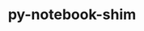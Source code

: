 ---
title: "py-notebook-shim"
layout: cache
categories: [package, develop]
meta: {"versions": ["0.2.2", "0.2.3"], "compilers": ["gcc@=11.1.0"], "oss": ["ubuntu20.04"], "platforms": ["linux"], "targets": ["ppc64le", "x86_64_v3"], "stacks": ["data-vis-sdk", "e4s", "e4s-power", "root"], "num_specs": 80, "num_specs_by_stack": {"root": 80, "e4s-power": 35, "data-vis-sdk": 20, "e4s": 25}}
spec_details: [{"hash": "yx47nja5muodftuqxhojyhzdc6yci3xa", "compiler": "gcc@=11.1.0", "versions": ["0.2.3"], "os": "ubuntu20.04", "platform": "linux", "target": "ppc64le", "variants": ["build_system=python_pip"], "stacks": ["root", "e4s-power"], "size": "-", "tarball": "https://binaries.spack.io/develop/build_cache/linux-ubuntu20.04-ppc64le/gcc-11.1.0/py-notebook-shim-0.2.3/linux-ubuntu20.04-ppc64le-gcc-11.1.0-py-notebook-shim-0.2.3-yx47nja5muodftuqxhojyhzdc6yci3xa.spack"}, {"hash": "hklp6mkb6et477sk6epgwsaolzlewdou", "compiler": "gcc@=11.1.0", "versions": ["0.2.3"], "os": "ubuntu20.04", "platform": "linux", "target": "ppc64le", "variants": ["build_system=python_pip"], "stacks": ["root", "e4s-power"], "size": "-", "tarball": "https://binaries.spack.io/develop/build_cache/linux-ubuntu20.04-ppc64le/gcc-11.1.0/py-notebook-shim-0.2.3/linux-ubuntu20.04-ppc64le-gcc-11.1.0-py-notebook-shim-0.2.3-hklp6mkb6et477sk6epgwsaolzlewdou.spack"}, {"hash": "jk5k2ts6hjxqkoudxo32mqhuchsenxje", "compiler": "gcc@=11.1.0", "versions": ["0.2.2"], "os": "ubuntu20.04", "platform": "linux", "target": "ppc64le", "variants": ["build_system=python_pip"], "stacks": ["root", "e4s-power"], "size": "-", "tarball": "https://binaries.spack.io/develop/build_cache/linux-ubuntu20.04-ppc64le/gcc-11.1.0/py-notebook-shim-0.2.2/linux-ubuntu20.04-ppc64le-gcc-11.1.0-py-notebook-shim-0.2.2-jk5k2ts6hjxqkoudxo32mqhuchsenxje.spack"}, {"hash": "ktzx2ffb63onifrqxrznkrkwrozpyvkp", "compiler": "gcc@=11.1.0", "versions": ["0.2.2"], "os": "ubuntu20.04", "platform": "linux", "target": "ppc64le", "variants": ["build_system=python_pip"], "stacks": ["root", "e4s-power"], "size": "-", "tarball": "https://binaries.spack.io/develop/build_cache/linux-ubuntu20.04-ppc64le/gcc-11.1.0/py-notebook-shim-0.2.2/linux-ubuntu20.04-ppc64le-gcc-11.1.0-py-notebook-shim-0.2.2-ktzx2ffb63onifrqxrznkrkwrozpyvkp.spack"}, {"hash": "axc6rsic7ifzyjucujfhcvc52ysr3ksw", "compiler": "gcc@=11.1.0", "versions": ["0.2.3"], "os": "ubuntu20.04", "platform": "linux", "target": "ppc64le", "variants": ["build_system=python_pip"], "stacks": ["root", "e4s-power"], "size": "-", "tarball": "https://binaries.spack.io/develop/build_cache/linux-ubuntu20.04-ppc64le/gcc-11.1.0/py-notebook-shim-0.2.3/linux-ubuntu20.04-ppc64le-gcc-11.1.0-py-notebook-shim-0.2.3-axc6rsic7ifzyjucujfhcvc52ysr3ksw.spack"}, {"hash": "3ewlqmd5gg2orfg7sbct45bmnzzlm6te", "compiler": "gcc@=11.1.0", "versions": ["0.2.2"], "os": "ubuntu20.04", "platform": "linux", "target": "ppc64le", "variants": ["build_system=python_pip"], "stacks": ["root", "e4s-power"], "size": "-", "tarball": "https://binaries.spack.io/develop/build_cache/linux-ubuntu20.04-ppc64le/gcc-11.1.0/py-notebook-shim-0.2.2/linux-ubuntu20.04-ppc64le-gcc-11.1.0-py-notebook-shim-0.2.2-3ewlqmd5gg2orfg7sbct45bmnzzlm6te.spack"}, {"hash": "y62bwf6ohcxn5zj2zlq354dorqdjx3vb", "compiler": "gcc@=11.1.0", "versions": ["0.2.2"], "os": "ubuntu20.04", "platform": "linux", "target": "ppc64le", "variants": ["build_system=python_pip"], "stacks": ["root", "e4s-power"], "size": "-", "tarball": "https://binaries.spack.io/develop/build_cache/linux-ubuntu20.04-ppc64le/gcc-11.1.0/py-notebook-shim-0.2.2/linux-ubuntu20.04-ppc64le-gcc-11.1.0-py-notebook-shim-0.2.2-y62bwf6ohcxn5zj2zlq354dorqdjx3vb.spack"}, {"hash": "z45sb7xchpxlfkdgettsgjp76bgc7vzw", "compiler": "gcc@=11.1.0", "versions": ["0.2.3"], "os": "ubuntu20.04", "platform": "linux", "target": "ppc64le", "variants": ["build_system=python_pip"], "stacks": ["root", "e4s-power"], "size": "-", "tarball": "https://binaries.spack.io/develop/build_cache/linux-ubuntu20.04-ppc64le/gcc-11.1.0/py-notebook-shim-0.2.3/linux-ubuntu20.04-ppc64le-gcc-11.1.0-py-notebook-shim-0.2.3-z45sb7xchpxlfkdgettsgjp76bgc7vzw.spack"}, {"hash": "eculzqfigmeikeor5rkmodeundxs3spd", "compiler": "gcc@=11.1.0", "versions": ["0.2.3"], "os": "ubuntu20.04", "platform": "linux", "target": "ppc64le", "variants": ["build_system=python_pip"], "stacks": ["root", "e4s-power"], "size": "-", "tarball": "https://binaries.spack.io/develop/build_cache/linux-ubuntu20.04-ppc64le/gcc-11.1.0/py-notebook-shim-0.2.3/linux-ubuntu20.04-ppc64le-gcc-11.1.0-py-notebook-shim-0.2.3-eculzqfigmeikeor5rkmodeundxs3spd.spack"}, {"hash": "q3sm476zuu6t4du4o4rw4ye5rtwwkxk5", "compiler": "gcc@=11.1.0", "versions": ["0.2.3"], "os": "ubuntu20.04", "platform": "linux", "target": "ppc64le", "variants": ["build_system=python_pip"], "stacks": ["root", "e4s-power"], "size": "-", "tarball": "https://binaries.spack.io/develop/build_cache/linux-ubuntu20.04-ppc64le/gcc-11.1.0/py-notebook-shim-0.2.3/linux-ubuntu20.04-ppc64le-gcc-11.1.0-py-notebook-shim-0.2.3-q3sm476zuu6t4du4o4rw4ye5rtwwkxk5.spack"}, {"hash": "g4l5wnmww7r6zw3o376ikpr7s7fa4ffo", "compiler": "gcc@=11.1.0", "versions": ["0.2.3"], "os": "ubuntu20.04", "platform": "linux", "target": "ppc64le", "variants": ["build_system=python_pip"], "stacks": ["root", "e4s-power"], "size": "-", "tarball": "https://binaries.spack.io/develop/build_cache/linux-ubuntu20.04-ppc64le/gcc-11.1.0/py-notebook-shim-0.2.3/linux-ubuntu20.04-ppc64le-gcc-11.1.0-py-notebook-shim-0.2.3-g4l5wnmww7r6zw3o376ikpr7s7fa4ffo.spack"}, {"hash": "3qne42ph3xfmkctktpdtvzr2taojzgyd", "compiler": "gcc@=11.1.0", "versions": ["0.2.3"], "os": "ubuntu20.04", "platform": "linux", "target": "ppc64le", "variants": ["build_system=python_pip"], "stacks": ["root", "e4s-power"], "size": "-", "tarball": "https://binaries.spack.io/develop/build_cache/linux-ubuntu20.04-ppc64le/gcc-11.1.0/py-notebook-shim-0.2.3/linux-ubuntu20.04-ppc64le-gcc-11.1.0-py-notebook-shim-0.2.3-3qne42ph3xfmkctktpdtvzr2taojzgyd.spack"}, {"hash": "zmbggqw4236rg7j4hshmmbj3jnbfzyzj", "compiler": "gcc@=11.1.0", "versions": ["0.2.2"], "os": "ubuntu20.04", "platform": "linux", "target": "ppc64le", "variants": ["build_system=python_pip"], "stacks": ["root", "e4s-power"], "size": "-", "tarball": "https://binaries.spack.io/develop/build_cache/linux-ubuntu20.04-ppc64le/gcc-11.1.0/py-notebook-shim-0.2.2/linux-ubuntu20.04-ppc64le-gcc-11.1.0-py-notebook-shim-0.2.2-zmbggqw4236rg7j4hshmmbj3jnbfzyzj.spack"}, {"hash": "vt67sljpvph46pr3zhlkmsbbuqngxrzd", "compiler": "gcc@=11.1.0", "versions": ["0.2.2"], "os": "ubuntu20.04", "platform": "linux", "target": "ppc64le", "variants": ["build_system=python_pip"], "stacks": ["root", "e4s-power"], "size": "-", "tarball": "https://binaries.spack.io/develop/build_cache/linux-ubuntu20.04-ppc64le/gcc-11.1.0/py-notebook-shim-0.2.2/linux-ubuntu20.04-ppc64le-gcc-11.1.0-py-notebook-shim-0.2.2-vt67sljpvph46pr3zhlkmsbbuqngxrzd.spack"}, {"hash": "tg4l2ciqgf4wr6txkijokvltzvyzivxr", "compiler": "gcc@=11.1.0", "versions": ["0.2.3"], "os": "ubuntu20.04", "platform": "linux", "target": "ppc64le", "variants": ["build_system=python_pip"], "stacks": ["root", "e4s-power"], "size": "-", "tarball": "https://binaries.spack.io/develop/build_cache/linux-ubuntu20.04-ppc64le/gcc-11.1.0/py-notebook-shim-0.2.3/linux-ubuntu20.04-ppc64le-gcc-11.1.0-py-notebook-shim-0.2.3-tg4l2ciqgf4wr6txkijokvltzvyzivxr.spack"}, {"hash": "oqhszbyees6cjm22pn4txyxxfi3oejgj", "compiler": "gcc@=11.1.0", "versions": ["0.2.3"], "os": "ubuntu20.04", "platform": "linux", "target": "ppc64le", "variants": ["build_system=python_pip"], "stacks": ["root", "e4s-power"], "size": "-", "tarball": "https://binaries.spack.io/develop/build_cache/linux-ubuntu20.04-ppc64le/gcc-11.1.0/py-notebook-shim-0.2.3/linux-ubuntu20.04-ppc64le-gcc-11.1.0-py-notebook-shim-0.2.3-oqhszbyees6cjm22pn4txyxxfi3oejgj.spack"}, {"hash": "n5esm5apgkwj74eqvrfx3motjltt73oh", "compiler": "gcc@=11.1.0", "versions": ["0.2.3"], "os": "ubuntu20.04", "platform": "linux", "target": "ppc64le", "variants": ["build_system=python_pip"], "stacks": ["root", "e4s-power"], "size": "-", "tarball": "https://binaries.spack.io/develop/build_cache/linux-ubuntu20.04-ppc64le/gcc-11.1.0/py-notebook-shim-0.2.3/linux-ubuntu20.04-ppc64le-gcc-11.1.0-py-notebook-shim-0.2.3-n5esm5apgkwj74eqvrfx3motjltt73oh.spack"}, {"hash": "omogyib3fgbngxu6sxmu2djja6azzola", "compiler": "gcc@=11.1.0", "versions": ["0.2.3"], "os": "ubuntu20.04", "platform": "linux", "target": "ppc64le", "variants": ["build_system=python_pip"], "stacks": ["root", "e4s-power"], "size": "-", "tarball": "https://binaries.spack.io/develop/build_cache/linux-ubuntu20.04-ppc64le/gcc-11.1.0/py-notebook-shim-0.2.3/linux-ubuntu20.04-ppc64le-gcc-11.1.0-py-notebook-shim-0.2.3-omogyib3fgbngxu6sxmu2djja6azzola.spack"}, {"hash": "4owu5dq75trd4ymkvklcvohmbqjgogjj", "compiler": "gcc@=11.1.0", "versions": ["0.2.2"], "os": "ubuntu20.04", "platform": "linux", "target": "ppc64le", "variants": ["build_system=python_pip"], "stacks": ["root", "e4s-power"], "size": "-", "tarball": "https://binaries.spack.io/develop/build_cache/linux-ubuntu20.04-ppc64le/gcc-11.1.0/py-notebook-shim-0.2.2/linux-ubuntu20.04-ppc64le-gcc-11.1.0-py-notebook-shim-0.2.2-4owu5dq75trd4ymkvklcvohmbqjgogjj.spack"}, {"hash": "4zkxqfhvo6wb6m36cvsjfnepu7xqt7qj", "compiler": "gcc@=11.1.0", "versions": ["0.2.3"], "os": "ubuntu20.04", "platform": "linux", "target": "ppc64le", "variants": ["build_system=python_pip"], "stacks": ["root", "e4s-power"], "size": "-", "tarball": "https://binaries.spack.io/develop/build_cache/linux-ubuntu20.04-ppc64le/gcc-11.1.0/py-notebook-shim-0.2.3/linux-ubuntu20.04-ppc64le-gcc-11.1.0-py-notebook-shim-0.2.3-4zkxqfhvo6wb6m36cvsjfnepu7xqt7qj.spack"}, {"hash": "wjzxs5qk6lj7uowkihk56ybugbjwhmv7", "compiler": "gcc@=11.1.0", "versions": ["0.2.2"], "os": "ubuntu20.04", "platform": "linux", "target": "ppc64le", "variants": ["build_system=python_pip"], "stacks": ["root", "e4s-power"], "size": "-", "tarball": "https://binaries.spack.io/develop/build_cache/linux-ubuntu20.04-ppc64le/gcc-11.1.0/py-notebook-shim-0.2.2/linux-ubuntu20.04-ppc64le-gcc-11.1.0-py-notebook-shim-0.2.2-wjzxs5qk6lj7uowkihk56ybugbjwhmv7.spack"}, {"hash": "r5j5abxqxww3xiwgkn6vlva72jqcbguf", "compiler": "gcc@=11.1.0", "versions": ["0.2.3"], "os": "ubuntu20.04", "platform": "linux", "target": "ppc64le", "variants": ["build_system=python_pip"], "stacks": ["root", "e4s-power"], "size": "-", "tarball": "https://binaries.spack.io/develop/build_cache/linux-ubuntu20.04-ppc64le/gcc-11.1.0/py-notebook-shim-0.2.3/linux-ubuntu20.04-ppc64le-gcc-11.1.0-py-notebook-shim-0.2.3-r5j5abxqxww3xiwgkn6vlva72jqcbguf.spack"}, {"hash": "fideg4wauxgwuli647hng533tuzuopoe", "compiler": "gcc@=11.1.0", "versions": ["0.2.2"], "os": "ubuntu20.04", "platform": "linux", "target": "ppc64le", "variants": ["build_system=python_pip"], "stacks": ["root", "e4s-power"], "size": "-", "tarball": "https://binaries.spack.io/develop/build_cache/linux-ubuntu20.04-ppc64le/gcc-11.1.0/py-notebook-shim-0.2.2/linux-ubuntu20.04-ppc64le-gcc-11.1.0-py-notebook-shim-0.2.2-fideg4wauxgwuli647hng533tuzuopoe.spack"}, {"hash": "72dkj3ezachbppltzt5vg5fszbisfkrc", "compiler": "gcc@=11.1.0", "versions": ["0.2.3"], "os": "ubuntu20.04", "platform": "linux", "target": "ppc64le", "variants": ["build_system=python_pip"], "stacks": ["root", "e4s-power"], "size": "-", "tarball": "https://binaries.spack.io/develop/build_cache/linux-ubuntu20.04-ppc64le/gcc-11.1.0/py-notebook-shim-0.2.3/linux-ubuntu20.04-ppc64le-gcc-11.1.0-py-notebook-shim-0.2.3-72dkj3ezachbppltzt5vg5fszbisfkrc.spack"}, {"hash": "b6tcm4qccc7qeedmgqjhuxwg5lk6i5r3", "compiler": "gcc@=11.1.0", "versions": ["0.2.3"], "os": "ubuntu20.04", "platform": "linux", "target": "ppc64le", "variants": ["build_system=python_pip"], "stacks": ["root", "e4s-power"], "size": "-", "tarball": "https://binaries.spack.io/develop/build_cache/linux-ubuntu20.04-ppc64le/gcc-11.1.0/py-notebook-shim-0.2.3/linux-ubuntu20.04-ppc64le-gcc-11.1.0-py-notebook-shim-0.2.3-b6tcm4qccc7qeedmgqjhuxwg5lk6i5r3.spack"}, {"hash": "wpyqd5usglb2h36qboyprnuqvmsvyokp", "compiler": "gcc@=11.1.0", "versions": ["0.2.2"], "os": "ubuntu20.04", "platform": "linux", "target": "ppc64le", "variants": ["build_system=python_pip"], "stacks": ["root", "e4s-power"], "size": "-", "tarball": "https://binaries.spack.io/develop/build_cache/linux-ubuntu20.04-ppc64le/gcc-11.1.0/py-notebook-shim-0.2.2/linux-ubuntu20.04-ppc64le-gcc-11.1.0-py-notebook-shim-0.2.2-wpyqd5usglb2h36qboyprnuqvmsvyokp.spack"}, {"hash": "z3hti74u72g7qfdf7f7jh5nnekdw3qf6", "compiler": "gcc@=11.1.0", "versions": ["0.2.2"], "os": "ubuntu20.04", "platform": "linux", "target": "ppc64le", "variants": ["build_system=python_pip"], "stacks": ["root", "e4s-power"], "size": "-", "tarball": "https://binaries.spack.io/develop/build_cache/linux-ubuntu20.04-ppc64le/gcc-11.1.0/py-notebook-shim-0.2.2/linux-ubuntu20.04-ppc64le-gcc-11.1.0-py-notebook-shim-0.2.2-z3hti74u72g7qfdf7f7jh5nnekdw3qf6.spack"}, {"hash": "tny37kmjr63fws2nzyfcp7owog6d62yk", "compiler": "gcc@=11.1.0", "versions": ["0.2.3"], "os": "ubuntu20.04", "platform": "linux", "target": "ppc64le", "variants": ["build_system=python_pip"], "stacks": ["root", "e4s-power"], "size": "-", "tarball": "https://binaries.spack.io/develop/build_cache/linux-ubuntu20.04-ppc64le/gcc-11.1.0/py-notebook-shim-0.2.3/linux-ubuntu20.04-ppc64le-gcc-11.1.0-py-notebook-shim-0.2.3-tny37kmjr63fws2nzyfcp7owog6d62yk.spack"}, {"hash": "j4wqyqqv5zsjqz5zkdc7amdfxtcfeh4m", "compiler": "gcc@=11.1.0", "versions": ["0.2.3"], "os": "ubuntu20.04", "platform": "linux", "target": "ppc64le", "variants": ["build_system=python_pip"], "stacks": ["root", "e4s-power"], "size": "-", "tarball": "https://binaries.spack.io/develop/build_cache/linux-ubuntu20.04-ppc64le/gcc-11.1.0/py-notebook-shim-0.2.3/linux-ubuntu20.04-ppc64le-gcc-11.1.0-py-notebook-shim-0.2.3-j4wqyqqv5zsjqz5zkdc7amdfxtcfeh4m.spack"}, {"hash": "qcmzhxjmjacwrf6u22hpnwv7rwaoxpnc", "compiler": "gcc@=11.1.0", "versions": ["0.2.3"], "os": "ubuntu20.04", "platform": "linux", "target": "ppc64le", "variants": ["build_system=python_pip"], "stacks": ["root", "e4s-power"], "size": "-", "tarball": "https://binaries.spack.io/develop/build_cache/linux-ubuntu20.04-ppc64le/gcc-11.1.0/py-notebook-shim-0.2.3/linux-ubuntu20.04-ppc64le-gcc-11.1.0-py-notebook-shim-0.2.3-qcmzhxjmjacwrf6u22hpnwv7rwaoxpnc.spack"}, {"hash": "5cu5e6mwd4ktbatayuynnavfv57wc6kk", "compiler": "gcc@=11.1.0", "versions": ["0.2.2"], "os": "ubuntu20.04", "platform": "linux", "target": "ppc64le", "variants": ["build_system=python_pip"], "stacks": ["root", "e4s-power"], "size": "-", "tarball": "https://binaries.spack.io/develop/build_cache/linux-ubuntu20.04-ppc64le/gcc-11.1.0/py-notebook-shim-0.2.2/linux-ubuntu20.04-ppc64le-gcc-11.1.0-py-notebook-shim-0.2.2-5cu5e6mwd4ktbatayuynnavfv57wc6kk.spack"}, {"hash": "6lalwgogkgntgpwvcxrxm3xkfgo5v4gp", "compiler": "gcc@=11.1.0", "versions": ["0.2.3"], "os": "ubuntu20.04", "platform": "linux", "target": "ppc64le", "variants": ["build_system=python_pip"], "stacks": ["root", "e4s-power"], "size": "-", "tarball": "https://binaries.spack.io/develop/build_cache/linux-ubuntu20.04-ppc64le/gcc-11.1.0/py-notebook-shim-0.2.3/linux-ubuntu20.04-ppc64le-gcc-11.1.0-py-notebook-shim-0.2.3-6lalwgogkgntgpwvcxrxm3xkfgo5v4gp.spack"}, {"hash": "djtl7xa3gj3i6tauqlwrxns653sr3q3q", "compiler": "gcc@=11.1.0", "versions": ["0.2.3"], "os": "ubuntu20.04", "platform": "linux", "target": "ppc64le", "variants": ["build_system=python_pip"], "stacks": ["root", "e4s-power"], "size": "-", "tarball": "https://binaries.spack.io/develop/build_cache/linux-ubuntu20.04-ppc64le/gcc-11.1.0/py-notebook-shim-0.2.3/linux-ubuntu20.04-ppc64le-gcc-11.1.0-py-notebook-shim-0.2.3-djtl7xa3gj3i6tauqlwrxns653sr3q3q.spack"}, {"hash": "y4kgnkoz46kyzxbrkrl6lxhz7jkdxesx", "compiler": "gcc@=11.1.0", "versions": ["0.2.3"], "os": "ubuntu20.04", "platform": "linux", "target": "ppc64le", "variants": ["build_system=python_pip"], "stacks": ["root", "e4s-power"], "size": "-", "tarball": "https://binaries.spack.io/develop/build_cache/linux-ubuntu20.04-ppc64le/gcc-11.1.0/py-notebook-shim-0.2.3/linux-ubuntu20.04-ppc64le-gcc-11.1.0-py-notebook-shim-0.2.3-y4kgnkoz46kyzxbrkrl6lxhz7jkdxesx.spack"}, {"hash": "kyp3g4b6lcz6a53rc53ikt55abgyby6b", "compiler": "gcc@=11.1.0", "versions": ["0.2.3"], "os": "ubuntu20.04", "platform": "linux", "target": "ppc64le", "variants": ["build_system=python_pip"], "stacks": ["root", "e4s-power"], "size": "-", "tarball": "https://binaries.spack.io/develop/build_cache/linux-ubuntu20.04-ppc64le/gcc-11.1.0/py-notebook-shim-0.2.3/linux-ubuntu20.04-ppc64le-gcc-11.1.0-py-notebook-shim-0.2.3-kyp3g4b6lcz6a53rc53ikt55abgyby6b.spack"}, {"hash": "fzzfewlctqmvenododuvemeqopaadv77", "compiler": "gcc@=11.1.0", "versions": ["0.2.2"], "os": "ubuntu20.04", "platform": "linux", "target": "x86_64_v3", "variants": ["build_system=python_pip"], "stacks": ["root", "data-vis-sdk"], "size": "-", "tarball": "https://binaries.spack.io/develop/build_cache/linux-ubuntu20.04-x86_64_v3/gcc-11.1.0/py-notebook-shim-0.2.2/linux-ubuntu20.04-x86_64_v3-gcc-11.1.0-py-notebook-shim-0.2.2-fzzfewlctqmvenododuvemeqopaadv77.spack"}, {"hash": "fqy5ntavt7rxuuc4p7cya2vzsmdphs3v", "compiler": "gcc@=11.1.0", "versions": ["0.2.3"], "os": "ubuntu20.04", "platform": "linux", "target": "x86_64_v3", "variants": ["build_system=python_pip"], "stacks": ["root", "data-vis-sdk"], "size": "-", "tarball": "https://binaries.spack.io/develop/build_cache/linux-ubuntu20.04-x86_64_v3/gcc-11.1.0/py-notebook-shim-0.2.3/linux-ubuntu20.04-x86_64_v3-gcc-11.1.0-py-notebook-shim-0.2.3-fqy5ntavt7rxuuc4p7cya2vzsmdphs3v.spack"}, {"hash": "hfce4dod7l6fhm3jl2nspwpgj7wjbxbs", "compiler": "gcc@=11.1.0", "versions": ["0.2.3"], "os": "ubuntu20.04", "platform": "linux", "target": "x86_64_v3", "variants": ["build_system=python_pip"], "stacks": ["root", "data-vis-sdk"], "size": "-", "tarball": "https://binaries.spack.io/develop/build_cache/linux-ubuntu20.04-x86_64_v3/gcc-11.1.0/py-notebook-shim-0.2.3/linux-ubuntu20.04-x86_64_v3-gcc-11.1.0-py-notebook-shim-0.2.3-hfce4dod7l6fhm3jl2nspwpgj7wjbxbs.spack"}, {"hash": "6q2rgfyne7danzl54fjflutqb5apvqwd", "compiler": "gcc@=11.1.0", "versions": ["0.2.2"], "os": "ubuntu20.04", "platform": "linux", "target": "x86_64_v3", "variants": ["build_system=python_pip"], "stacks": ["root", "data-vis-sdk"], "size": "-", "tarball": "https://binaries.spack.io/develop/build_cache/linux-ubuntu20.04-x86_64_v3/gcc-11.1.0/py-notebook-shim-0.2.2/linux-ubuntu20.04-x86_64_v3-gcc-11.1.0-py-notebook-shim-0.2.2-6q2rgfyne7danzl54fjflutqb5apvqwd.spack"}, {"hash": "obrcd2dm7hc2rc7to4xazwlq2qco5h2c", "compiler": "gcc@=11.1.0", "versions": ["0.2.3"], "os": "ubuntu20.04", "platform": "linux", "target": "x86_64_v3", "variants": ["build_system=python_pip"], "stacks": ["root", "data-vis-sdk"], "size": "-", "tarball": "https://binaries.spack.io/develop/build_cache/linux-ubuntu20.04-x86_64_v3/gcc-11.1.0/py-notebook-shim-0.2.3/linux-ubuntu20.04-x86_64_v3-gcc-11.1.0-py-notebook-shim-0.2.3-obrcd2dm7hc2rc7to4xazwlq2qco5h2c.spack"}, {"hash": "znp5dqwoud4wvaaabzkjjxxp5ieapexd", "compiler": "gcc@=11.1.0", "versions": ["0.2.3"], "os": "ubuntu20.04", "platform": "linux", "target": "x86_64_v3", "variants": ["build_system=python_pip"], "stacks": ["root", "data-vis-sdk"], "size": "-", "tarball": "https://binaries.spack.io/develop/build_cache/linux-ubuntu20.04-x86_64_v3/gcc-11.1.0/py-notebook-shim-0.2.3/linux-ubuntu20.04-x86_64_v3-gcc-11.1.0-py-notebook-shim-0.2.3-znp5dqwoud4wvaaabzkjjxxp5ieapexd.spack"}, {"hash": "n7mzoudyx3ijweiiujslluh4j6cp3dbk", "compiler": "gcc@=11.1.0", "versions": ["0.2.3"], "os": "ubuntu20.04", "platform": "linux", "target": "x86_64_v3", "variants": ["build_system=python_pip"], "stacks": ["root", "e4s"], "size": "-", "tarball": "https://binaries.spack.io/develop/build_cache/linux-ubuntu20.04-x86_64_v3/gcc-11.1.0/py-notebook-shim-0.2.3/linux-ubuntu20.04-x86_64_v3-gcc-11.1.0-py-notebook-shim-0.2.3-n7mzoudyx3ijweiiujslluh4j6cp3dbk.spack"}, {"hash": "twfmhi5kjgruu7s54uz6uzjwpkhxhf4x", "compiler": "gcc@=11.1.0", "versions": ["0.2.2"], "os": "ubuntu20.04", "platform": "linux", "target": "x86_64_v3", "variants": ["build_system=python_pip"], "stacks": ["root", "data-vis-sdk"], "size": "-", "tarball": "https://binaries.spack.io/develop/build_cache/linux-ubuntu20.04-x86_64_v3/gcc-11.1.0/py-notebook-shim-0.2.2/linux-ubuntu20.04-x86_64_v3-gcc-11.1.0-py-notebook-shim-0.2.2-twfmhi5kjgruu7s54uz6uzjwpkhxhf4x.spack"}, {"hash": "gxgudsgjdg3e4qjp2kuml2zqrjdvqbeg", "compiler": "gcc@=11.1.0", "versions": ["0.2.2"], "os": "ubuntu20.04", "platform": "linux", "target": "x86_64_v3", "variants": ["build_system=python_pip"], "stacks": ["root", "e4s"], "size": "-", "tarball": "https://binaries.spack.io/develop/build_cache/linux-ubuntu20.04-x86_64_v3/gcc-11.1.0/py-notebook-shim-0.2.2/linux-ubuntu20.04-x86_64_v3-gcc-11.1.0-py-notebook-shim-0.2.2-gxgudsgjdg3e4qjp2kuml2zqrjdvqbeg.spack"}, {"hash": "ox5sao4shcswdtnr7h2rylosl3bavts7", "compiler": "gcc@=11.1.0", "versions": ["0.2.3"], "os": "ubuntu20.04", "platform": "linux", "target": "x86_64_v3", "variants": ["build_system=python_pip"], "stacks": ["root", "e4s"], "size": "-", "tarball": "https://binaries.spack.io/develop/build_cache/linux-ubuntu20.04-x86_64_v3/gcc-11.1.0/py-notebook-shim-0.2.3/linux-ubuntu20.04-x86_64_v3-gcc-11.1.0-py-notebook-shim-0.2.3-ox5sao4shcswdtnr7h2rylosl3bavts7.spack"}, {"hash": "e56mbdw7xpdy3jz4lsosgd72lomeggzj", "compiler": "gcc@=11.1.0", "versions": ["0.2.2"], "os": "ubuntu20.04", "platform": "linux", "target": "x86_64_v3", "variants": ["build_system=python_pip"], "stacks": ["root", "e4s"], "size": "-", "tarball": "https://binaries.spack.io/develop/build_cache/linux-ubuntu20.04-x86_64_v3/gcc-11.1.0/py-notebook-shim-0.2.2/linux-ubuntu20.04-x86_64_v3-gcc-11.1.0-py-notebook-shim-0.2.2-e56mbdw7xpdy3jz4lsosgd72lomeggzj.spack"}, {"hash": "shgcs7ena4kuch2qxubh326w5lzwkhjk", "compiler": "gcc@=11.1.0", "versions": ["0.2.2"], "os": "ubuntu20.04", "platform": "linux", "target": "x86_64_v3", "variants": ["build_system=python_pip"], "stacks": ["root", "data-vis-sdk"], "size": "-", "tarball": "https://binaries.spack.io/develop/build_cache/linux-ubuntu20.04-x86_64_v3/gcc-11.1.0/py-notebook-shim-0.2.2/linux-ubuntu20.04-x86_64_v3-gcc-11.1.0-py-notebook-shim-0.2.2-shgcs7ena4kuch2qxubh326w5lzwkhjk.spack"}, {"hash": "uo6u4i4bn33s3mxj7xy66tbvxl2hbapj", "compiler": "gcc@=11.1.0", "versions": ["0.2.3"], "os": "ubuntu20.04", "platform": "linux", "target": "x86_64_v3", "variants": ["build_system=python_pip"], "stacks": ["root", "data-vis-sdk"], "size": "-", "tarball": "https://binaries.spack.io/develop/build_cache/linux-ubuntu20.04-x86_64_v3/gcc-11.1.0/py-notebook-shim-0.2.3/linux-ubuntu20.04-x86_64_v3-gcc-11.1.0-py-notebook-shim-0.2.3-uo6u4i4bn33s3mxj7xy66tbvxl2hbapj.spack"}, {"hash": "zs4k6arikyvdi3jgqhhhq3x7elw4uftc", "compiler": "gcc@=11.1.0", "versions": ["0.2.2"], "os": "ubuntu20.04", "platform": "linux", "target": "x86_64_v3", "variants": ["build_system=python_pip"], "stacks": ["root", "data-vis-sdk"], "size": "-", "tarball": "https://binaries.spack.io/develop/build_cache/linux-ubuntu20.04-x86_64_v3/gcc-11.1.0/py-notebook-shim-0.2.2/linux-ubuntu20.04-x86_64_v3-gcc-11.1.0-py-notebook-shim-0.2.2-zs4k6arikyvdi3jgqhhhq3x7elw4uftc.spack"}, {"hash": "t6q55q7crqrschnht2y5izooy2p5vqui", "compiler": "gcc@=11.1.0", "versions": ["0.2.2"], "os": "ubuntu20.04", "platform": "linux", "target": "x86_64_v3", "variants": ["build_system=python_pip"], "stacks": ["root", "data-vis-sdk"], "size": "-", "tarball": "https://binaries.spack.io/develop/build_cache/linux-ubuntu20.04-x86_64_v3/gcc-11.1.0/py-notebook-shim-0.2.2/linux-ubuntu20.04-x86_64_v3-gcc-11.1.0-py-notebook-shim-0.2.2-t6q55q7crqrschnht2y5izooy2p5vqui.spack"}, {"hash": "cwf7nmdrcvct4ezqozxf7mjnxboiq33k", "compiler": "gcc@=11.1.0", "versions": ["0.2.2"], "os": "ubuntu20.04", "platform": "linux", "target": "x86_64_v3", "variants": ["build_system=python_pip"], "stacks": ["root", "data-vis-sdk"], "size": "-", "tarball": "https://binaries.spack.io/develop/build_cache/linux-ubuntu20.04-x86_64_v3/gcc-11.1.0/py-notebook-shim-0.2.2/linux-ubuntu20.04-x86_64_v3-gcc-11.1.0-py-notebook-shim-0.2.2-cwf7nmdrcvct4ezqozxf7mjnxboiq33k.spack"}, {"hash": "u35pldgukhrihygasbim2armgveujykp", "compiler": "gcc@=11.1.0", "versions": ["0.2.3"], "os": "ubuntu20.04", "platform": "linux", "target": "x86_64_v3", "variants": ["build_system=python_pip"], "stacks": ["root", "e4s"], "size": "-", "tarball": "https://binaries.spack.io/develop/build_cache/linux-ubuntu20.04-x86_64_v3/gcc-11.1.0/py-notebook-shim-0.2.3/linux-ubuntu20.04-x86_64_v3-gcc-11.1.0-py-notebook-shim-0.2.3-u35pldgukhrihygasbim2armgveujykp.spack"}, {"hash": "dtka5x65a7vj6qbfhtm4rvj2sv5strh4", "compiler": "gcc@=11.1.0", "versions": ["0.2.2"], "os": "ubuntu20.04", "platform": "linux", "target": "x86_64_v3", "variants": ["build_system=python_pip"], "stacks": ["root", "e4s"], "size": "-", "tarball": "https://binaries.spack.io/develop/build_cache/linux-ubuntu20.04-x86_64_v3/gcc-11.1.0/py-notebook-shim-0.2.2/linux-ubuntu20.04-x86_64_v3-gcc-11.1.0-py-notebook-shim-0.2.2-dtka5x65a7vj6qbfhtm4rvj2sv5strh4.spack"}, {"hash": "fuejzvwvz2dforvp2efqxmupsjzaotv4", "compiler": "gcc@=11.1.0", "versions": ["0.2.2"], "os": "ubuntu20.04", "platform": "linux", "target": "x86_64_v3", "variants": ["build_system=python_pip"], "stacks": ["root", "data-vis-sdk"], "size": "-", "tarball": "https://binaries.spack.io/develop/build_cache/linux-ubuntu20.04-x86_64_v3/gcc-11.1.0/py-notebook-shim-0.2.2/linux-ubuntu20.04-x86_64_v3-gcc-11.1.0-py-notebook-shim-0.2.2-fuejzvwvz2dforvp2efqxmupsjzaotv4.spack"}, {"hash": "pxq32wz3rtpmwla3paefkq6izjpjyn56", "compiler": "gcc@=11.1.0", "versions": ["0.2.2"], "os": "ubuntu20.04", "platform": "linux", "target": "x86_64_v3", "variants": ["build_system=python_pip"], "stacks": ["root", "data-vis-sdk"], "size": "-", "tarball": "https://binaries.spack.io/develop/build_cache/linux-ubuntu20.04-x86_64_v3/gcc-11.1.0/py-notebook-shim-0.2.2/linux-ubuntu20.04-x86_64_v3-gcc-11.1.0-py-notebook-shim-0.2.2-pxq32wz3rtpmwla3paefkq6izjpjyn56.spack"}, {"hash": "uk76jxoavqvg3pv6vwaaj7d7qbmupp5k", "compiler": "gcc@=11.1.0", "versions": ["0.2.2"], "os": "ubuntu20.04", "platform": "linux", "target": "x86_64_v3", "variants": ["build_system=python_pip"], "stacks": ["root", "data-vis-sdk"], "size": "-", "tarball": "https://binaries.spack.io/develop/build_cache/linux-ubuntu20.04-x86_64_v3/gcc-11.1.0/py-notebook-shim-0.2.2/linux-ubuntu20.04-x86_64_v3-gcc-11.1.0-py-notebook-shim-0.2.2-uk76jxoavqvg3pv6vwaaj7d7qbmupp5k.spack"}, {"hash": "pnbkve4kyypr2jfn76tgtfg7e4golywt", "compiler": "gcc@=11.1.0", "versions": ["0.2.3"], "os": "ubuntu20.04", "platform": "linux", "target": "x86_64_v3", "variants": ["build_system=python_pip"], "stacks": ["root", "data-vis-sdk"], "size": "-", "tarball": "https://binaries.spack.io/develop/build_cache/linux-ubuntu20.04-x86_64_v3/gcc-11.1.0/py-notebook-shim-0.2.3/linux-ubuntu20.04-x86_64_v3-gcc-11.1.0-py-notebook-shim-0.2.3-pnbkve4kyypr2jfn76tgtfg7e4golywt.spack"}, {"hash": "uyv4mhwmoskevcecabv3dpettk4l3tkl", "compiler": "gcc@=11.1.0", "versions": ["0.2.3"], "os": "ubuntu20.04", "platform": "linux", "target": "x86_64_v3", "variants": ["build_system=python_pip"], "stacks": ["root", "e4s"], "size": "-", "tarball": "https://binaries.spack.io/develop/build_cache/linux-ubuntu20.04-x86_64_v3/gcc-11.1.0/py-notebook-shim-0.2.3/linux-ubuntu20.04-x86_64_v3-gcc-11.1.0-py-notebook-shim-0.2.3-uyv4mhwmoskevcecabv3dpettk4l3tkl.spack"}, {"hash": "zrmnorxguyzmpj7yzqoijaa2nckwrjtr", "compiler": "gcc@=11.1.0", "versions": ["0.2.2"], "os": "ubuntu20.04", "platform": "linux", "target": "x86_64_v3", "variants": ["build_system=python_pip"], "stacks": ["root", "e4s"], "size": "-", "tarball": "https://binaries.spack.io/develop/build_cache/linux-ubuntu20.04-x86_64_v3/gcc-11.1.0/py-notebook-shim-0.2.2/linux-ubuntu20.04-x86_64_v3-gcc-11.1.0-py-notebook-shim-0.2.2-zrmnorxguyzmpj7yzqoijaa2nckwrjtr.spack"}, {"hash": "iwsexe67xd4txfco3543vkmauaic2soj", "compiler": "gcc@=11.1.0", "versions": ["0.2.2"], "os": "ubuntu20.04", "platform": "linux", "target": "x86_64_v3", "variants": ["build_system=python_pip"], "stacks": ["root", "data-vis-sdk"], "size": "-", "tarball": "https://binaries.spack.io/develop/build_cache/linux-ubuntu20.04-x86_64_v3/gcc-11.1.0/py-notebook-shim-0.2.2/linux-ubuntu20.04-x86_64_v3-gcc-11.1.0-py-notebook-shim-0.2.2-iwsexe67xd4txfco3543vkmauaic2soj.spack"}, {"hash": "melvnkvqpmdotqlt25kdpjx7h3o7ec4u", "compiler": "gcc@=11.1.0", "versions": ["0.2.2"], "os": "ubuntu20.04", "platform": "linux", "target": "x86_64_v3", "variants": ["build_system=python_pip"], "stacks": ["root", "data-vis-sdk"], "size": "-", "tarball": "https://binaries.spack.io/develop/build_cache/linux-ubuntu20.04-x86_64_v3/gcc-11.1.0/py-notebook-shim-0.2.2/linux-ubuntu20.04-x86_64_v3-gcc-11.1.0-py-notebook-shim-0.2.2-melvnkvqpmdotqlt25kdpjx7h3o7ec4u.spack"}, {"hash": "zhgksmphubnbg6dm6bbks3p33rxgn2bz", "compiler": "gcc@=11.1.0", "versions": ["0.2.3"], "os": "ubuntu20.04", "platform": "linux", "target": "x86_64_v3", "variants": ["build_system=python_pip"], "stacks": ["root", "e4s"], "size": "-", "tarball": "https://binaries.spack.io/develop/build_cache/linux-ubuntu20.04-x86_64_v3/gcc-11.1.0/py-notebook-shim-0.2.3/linux-ubuntu20.04-x86_64_v3-gcc-11.1.0-py-notebook-shim-0.2.3-zhgksmphubnbg6dm6bbks3p33rxgn2bz.spack"}, {"hash": "fmcc7voym2yy6nr4ktat3kqpvr3h4no7", "compiler": "gcc@=11.1.0", "versions": ["0.2.2"], "os": "ubuntu20.04", "platform": "linux", "target": "x86_64_v3", "variants": ["build_system=python_pip"], "stacks": ["root", "data-vis-sdk"], "size": "-", "tarball": "https://binaries.spack.io/develop/build_cache/linux-ubuntu20.04-x86_64_v3/gcc-11.1.0/py-notebook-shim-0.2.2/linux-ubuntu20.04-x86_64_v3-gcc-11.1.0-py-notebook-shim-0.2.2-fmcc7voym2yy6nr4ktat3kqpvr3h4no7.spack"}, {"hash": "pilol7xkfu4rhwy63kjzvugecpavkxgh", "compiler": "gcc@=11.1.0", "versions": ["0.2.2"], "os": "ubuntu20.04", "platform": "linux", "target": "x86_64_v3", "variants": ["build_system=python_pip"], "stacks": ["root", "data-vis-sdk"], "size": "-", "tarball": "https://binaries.spack.io/develop/build_cache/linux-ubuntu20.04-x86_64_v3/gcc-11.1.0/py-notebook-shim-0.2.2/linux-ubuntu20.04-x86_64_v3-gcc-11.1.0-py-notebook-shim-0.2.2-pilol7xkfu4rhwy63kjzvugecpavkxgh.spack"}, {"hash": "do33fgx6clgmgo7xbyyazmxd5ok4s2mp", "compiler": "gcc@=11.1.0", "versions": ["0.2.3"], "os": "ubuntu20.04", "platform": "linux", "target": "x86_64_v3", "variants": ["build_system=python_pip"], "stacks": ["root", "e4s"], "size": "-", "tarball": "https://binaries.spack.io/develop/build_cache/linux-ubuntu20.04-x86_64_v3/gcc-11.1.0/py-notebook-shim-0.2.3/linux-ubuntu20.04-x86_64_v3-gcc-11.1.0-py-notebook-shim-0.2.3-do33fgx6clgmgo7xbyyazmxd5ok4s2mp.spack"}, {"hash": "nolchzdfyffpx3eim2hpbbjsofl6na6q", "compiler": "gcc@=11.1.0", "versions": ["0.2.2"], "os": "ubuntu20.04", "platform": "linux", "target": "x86_64_v3", "variants": ["build_system=python_pip"], "stacks": ["root", "e4s"], "size": "-", "tarball": "https://binaries.spack.io/develop/build_cache/linux-ubuntu20.04-x86_64_v3/gcc-11.1.0/py-notebook-shim-0.2.2/linux-ubuntu20.04-x86_64_v3-gcc-11.1.0-py-notebook-shim-0.2.2-nolchzdfyffpx3eim2hpbbjsofl6na6q.spack"}, {"hash": "fl6zbbkhcna3wroczahzzq7zsranzxux", "compiler": "gcc@=11.1.0", "versions": ["0.2.2"], "os": "ubuntu20.04", "platform": "linux", "target": "x86_64_v3", "variants": ["build_system=python_pip"], "stacks": ["root", "e4s"], "size": "-", "tarball": "https://binaries.spack.io/develop/build_cache/linux-ubuntu20.04-x86_64_v3/gcc-11.1.0/py-notebook-shim-0.2.2/linux-ubuntu20.04-x86_64_v3-gcc-11.1.0-py-notebook-shim-0.2.2-fl6zbbkhcna3wroczahzzq7zsranzxux.spack"}, {"hash": "qu55t23drdpd2cihpsnkjx7z3v3zob2e", "compiler": "gcc@=11.1.0", "versions": ["0.2.2"], "os": "ubuntu20.04", "platform": "linux", "target": "x86_64_v3", "variants": ["build_system=python_pip"], "stacks": ["root", "e4s"], "size": "-", "tarball": "https://binaries.spack.io/develop/build_cache/linux-ubuntu20.04-x86_64_v3/gcc-11.1.0/py-notebook-shim-0.2.2/linux-ubuntu20.04-x86_64_v3-gcc-11.1.0-py-notebook-shim-0.2.2-qu55t23drdpd2cihpsnkjx7z3v3zob2e.spack"}, {"hash": "v3gdkap6x42nf6p25z63r2mot4wo4z4o", "compiler": "gcc@=11.1.0", "versions": ["0.2.2"], "os": "ubuntu20.04", "platform": "linux", "target": "x86_64_v3", "variants": ["build_system=python_pip"], "stacks": ["root", "e4s"], "size": "-", "tarball": "https://binaries.spack.io/develop/build_cache/linux-ubuntu20.04-x86_64_v3/gcc-11.1.0/py-notebook-shim-0.2.2/linux-ubuntu20.04-x86_64_v3-gcc-11.1.0-py-notebook-shim-0.2.2-v3gdkap6x42nf6p25z63r2mot4wo4z4o.spack"}, {"hash": "yoqkzoszttd6xjog7njqh5vetqp53jer", "compiler": "gcc@=11.1.0", "versions": ["0.2.3"], "os": "ubuntu20.04", "platform": "linux", "target": "x86_64_v3", "variants": ["build_system=python_pip"], "stacks": ["root", "e4s"], "size": "-", "tarball": "https://binaries.spack.io/develop/build_cache/linux-ubuntu20.04-x86_64_v3/gcc-11.1.0/py-notebook-shim-0.2.3/linux-ubuntu20.04-x86_64_v3-gcc-11.1.0-py-notebook-shim-0.2.3-yoqkzoszttd6xjog7njqh5vetqp53jer.spack"}, {"hash": "fj76ujug7lxhxp36hx3awwefdxowqibq", "compiler": "gcc@=11.1.0", "versions": ["0.2.3"], "os": "ubuntu20.04", "platform": "linux", "target": "x86_64_v3", "variants": ["build_system=python_pip"], "stacks": ["root", "e4s"], "size": "-", "tarball": "https://binaries.spack.io/develop/build_cache/linux-ubuntu20.04-x86_64_v3/gcc-11.1.0/py-notebook-shim-0.2.3/linux-ubuntu20.04-x86_64_v3-gcc-11.1.0-py-notebook-shim-0.2.3-fj76ujug7lxhxp36hx3awwefdxowqibq.spack"}, {"hash": "lkkgr33u5uq6oc3f4pvvroqtwmkqlwcs", "compiler": "gcc@=11.1.0", "versions": ["0.2.3"], "os": "ubuntu20.04", "platform": "linux", "target": "x86_64_v3", "variants": ["build_system=python_pip"], "stacks": ["root", "e4s"], "size": "-", "tarball": "https://binaries.spack.io/develop/build_cache/linux-ubuntu20.04-x86_64_v3/gcc-11.1.0/py-notebook-shim-0.2.3/linux-ubuntu20.04-x86_64_v3-gcc-11.1.0-py-notebook-shim-0.2.3-lkkgr33u5uq6oc3f4pvvroqtwmkqlwcs.spack"}, {"hash": "f5cfz7xs6qh4dg3w4htzpn3ofgwrvr6v", "compiler": "gcc@=11.1.0", "versions": ["0.2.3"], "os": "ubuntu20.04", "platform": "linux", "target": "x86_64_v3", "variants": ["build_system=python_pip"], "stacks": ["root", "e4s"], "size": "-", "tarball": "https://binaries.spack.io/develop/build_cache/linux-ubuntu20.04-x86_64_v3/gcc-11.1.0/py-notebook-shim-0.2.3/linux-ubuntu20.04-x86_64_v3-gcc-11.1.0-py-notebook-shim-0.2.3-f5cfz7xs6qh4dg3w4htzpn3ofgwrvr6v.spack"}, {"hash": "k65bdy4j4pu7huwempkeu65n3feg6agn", "compiler": "gcc@=11.1.0", "versions": ["0.2.2"], "os": "ubuntu20.04", "platform": "linux", "target": "x86_64_v3", "variants": ["build_system=python_pip"], "stacks": ["root", "e4s"], "size": "-", "tarball": "https://binaries.spack.io/develop/build_cache/linux-ubuntu20.04-x86_64_v3/gcc-11.1.0/py-notebook-shim-0.2.2/linux-ubuntu20.04-x86_64_v3-gcc-11.1.0-py-notebook-shim-0.2.2-k65bdy4j4pu7huwempkeu65n3feg6agn.spack"}, {"hash": "2sxrghjvakmcpgj547v5jlxotpctayqu", "compiler": "gcc@=11.1.0", "versions": ["0.2.3"], "os": "ubuntu20.04", "platform": "linux", "target": "x86_64_v3", "variants": ["build_system=python_pip"], "stacks": ["root", "e4s"], "size": "-", "tarball": "https://binaries.spack.io/develop/build_cache/linux-ubuntu20.04-x86_64_v3/gcc-11.1.0/py-notebook-shim-0.2.3/linux-ubuntu20.04-x86_64_v3-gcc-11.1.0-py-notebook-shim-0.2.3-2sxrghjvakmcpgj547v5jlxotpctayqu.spack"}, {"hash": "2l743m5x5k23kgmhjaaqt2fyi7px7idi", "compiler": "gcc@=11.1.0", "versions": ["0.2.3"], "os": "ubuntu20.04", "platform": "linux", "target": "x86_64_v3", "variants": ["build_system=python_pip"], "stacks": ["root", "e4s"], "size": "-", "tarball": "https://binaries.spack.io/develop/build_cache/linux-ubuntu20.04-x86_64_v3/gcc-11.1.0/py-notebook-shim-0.2.3/linux-ubuntu20.04-x86_64_v3-gcc-11.1.0-py-notebook-shim-0.2.3-2l743m5x5k23kgmhjaaqt2fyi7px7idi.spack"}, {"hash": "ug3whydjywv35xnoe2f7nme63lmynmai", "compiler": "gcc@=11.1.0", "versions": ["0.2.2"], "os": "ubuntu20.04", "platform": "linux", "target": "x86_64_v3", "variants": ["build_system=python_pip"], "stacks": ["root", "e4s"], "size": "-", "tarball": "https://binaries.spack.io/develop/build_cache/linux-ubuntu20.04-x86_64_v3/gcc-11.1.0/py-notebook-shim-0.2.2/linux-ubuntu20.04-x86_64_v3-gcc-11.1.0-py-notebook-shim-0.2.2-ug3whydjywv35xnoe2f7nme63lmynmai.spack"}, {"hash": "u6kri4xisos6wprgmx2sbbvxyp3ctxx4", "compiler": "gcc@=11.1.0", "versions": ["0.2.3"], "os": "ubuntu20.04", "platform": "linux", "target": "x86_64_v3", "variants": ["build_system=python_pip"], "stacks": ["root", "e4s"], "size": "-", "tarball": "https://binaries.spack.io/develop/build_cache/linux-ubuntu20.04-x86_64_v3/gcc-11.1.0/py-notebook-shim-0.2.3/linux-ubuntu20.04-x86_64_v3-gcc-11.1.0-py-notebook-shim-0.2.3-u6kri4xisos6wprgmx2sbbvxyp3ctxx4.spack"}, {"hash": "4g63xrgjbx2zsccdjqw2rzhsu2ffrp6b", "compiler": "gcc@=11.1.0", "versions": ["0.2.3"], "os": "ubuntu20.04", "platform": "linux", "target": "x86_64_v3", "variants": ["build_system=python_pip"], "stacks": ["root", "e4s"], "size": "-", "tarball": "https://binaries.spack.io/develop/build_cache/linux-ubuntu20.04-x86_64_v3/gcc-11.1.0/py-notebook-shim-0.2.3/linux-ubuntu20.04-x86_64_v3-gcc-11.1.0-py-notebook-shim-0.2.3-4g63xrgjbx2zsccdjqw2rzhsu2ffrp6b.spack"}, {"hash": "v2wrd5ewqjfovwclga3hslvluijbpsw2", "compiler": "gcc@=11.1.0", "versions": ["0.2.3"], "os": "ubuntu20.04", "platform": "linux", "target": "x86_64_v3", "variants": ["build_system=python_pip"], "stacks": ["root", "e4s"], "size": "-", "tarball": "https://binaries.spack.io/develop/build_cache/linux-ubuntu20.04-x86_64_v3/gcc-11.1.0/py-notebook-shim-0.2.3/linux-ubuntu20.04-x86_64_v3-gcc-11.1.0-py-notebook-shim-0.2.3-v2wrd5ewqjfovwclga3hslvluijbpsw2.spack"}]
---